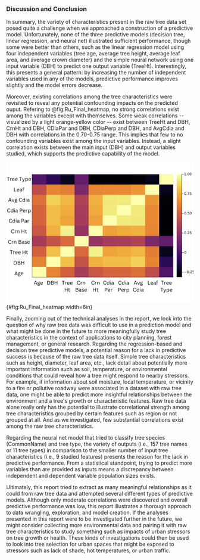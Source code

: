 ### Discussion and Conclusion

In summary, the variety of characteristics present in the raw tree data set posed quite a challenge when we approached a construction of a predictive model. Unfortunately, none of the three predictive models (decision tree, linear regression, and neural net) illustrated sufficient performance, though some were better than others, such as the linear regression model using four independent variables (tree age, average tree height, average leaf area, and average crown diameter) and the simple neural network using one input variable (DBH) to predict one output variable (TreeHt). Interestingly, this presents a general pattern: by increasing the number of independent variables used in any of the models, predictive performance improves slightly and the model errors decrease.

Moreover, existing correlations among the tree characteristics were revisited to reveal any potential confounding impacts on the predicted ouput. Refering to @fig:Ru_Final_heatmap, no strong correlations exist among the variables except with themselves. Some weak correlations -- visualized by a light orange-yellow color -- exist between TreeHt and DBH, CrnHt and DBH, CDiaPar and DBH, CDiaPerp and DBH, and AvgCdia and DBH with correlations in the 0.70-0.75 range. This implies that few to no confounding variables exist among the input variables. Instead, a slight correlation exists between the main input (DBH) and output variables studied, which supports the predictive capability of the model.

![Correlation Heatmap](images/Ru_Final_heatmap.png){#fig:Ru_Final_heatmap width=6in}


Finally, zooming out of the technical analyses in the report, we look into the question of why raw tree data was difficult to use in a prediction model and what might be done in the future to more meaningfully study tree characteristics in the context of applications to city planning, forest management, or general research. Regarding the regression-based and decision tree predictive models, a potential reason for a lack in predictive success is because of the raw tree data itself. Simple tree characteristics such as height, diameter, leaf area, etc., lack detail about potentially more important information such as soil, temperature, or environmental conditions that could reveal how a tree might respond to nearby stressors. For example, if information about soil moisture, local temperature, or vicinity to a fire or pollutive roadway were associated in a dataset with raw tree data, one might be able to predict more insightful relationships between the environment and a tree's growth or characteristic features. Raw tree data alone really only has the potential to illustrate correlational strength among tree characteristics grouped by certain features such as region or not grouped at all. And as we investigated, few substantial correlations exist among the raw tree characteristics.

Regarding the neural net model that tried to classify tree species (CommonName) and tree type, the variety of outputs (i.e., 157 tree names or 11 tree types) in comparison to the smaller number of input tree characteristics (i.e., 9 studied features) presents the reason for the lack in predictive performance. From a statistical standpoint, trying to predict more variables than are provided as inputs means a discrepancy between independent and dependent variable population sizes exists.

Ultimately, this report tried to extract as many meaningful relationships as it could from raw tree data and attempted several different types of predictive models. Although only moderate correlations were discovered and overall predictive performance was low, this report illustrates a thorough approach to data wrangling, exploration, and model creation. If the analyses presented in this report were to be investigated further in the future, we might consider collecting more environmental data and pairing it with raw tree characteristics to study something such as impacts of urban stressors on tree growth or health. These kinds of investigations could then be used to look into tree selection for  urban spaces that might be exposed to stressors such as lack of shade, hot temperatures, or urban traffic.



